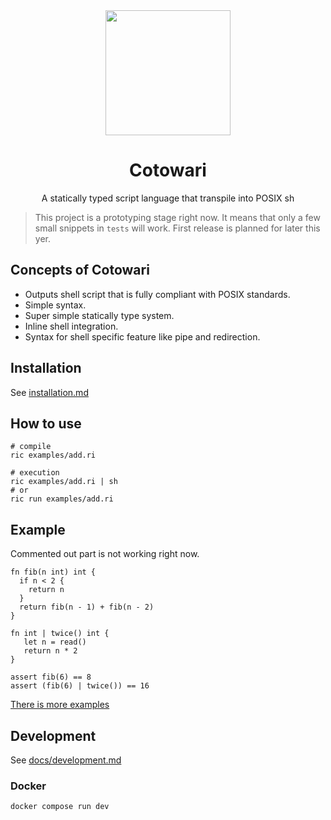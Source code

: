 <div align="center">
  <img width="200" src="https://raw.githubusercontent.com/cotowari/logo/main/cotowari.svg?sanitize=true">
  <h1>Cotowari</h1>
  <p>A statically typed script language that transpile into POSIX sh</p>
</div>

> This project is a prototyping stage right now.
> It means that only a few small snippets in `tests` will work.
> First release is planned for later this yer.

## Concepts of Cotowari

- Outputs shell script that is fully compliant with POSIX standards.
- Simple syntax.
- Super simple statically type system.
- Inline shell integration.
- Syntax for shell specific feature like pipe and redirection.

## Installation

See [installation.md](docs/installation.md)

## How to use

```
# compile
ric examples/add.ri

# execution
ric examples/add.ri | sh
# or
ric run examples/add.ri
```

## Example

Commented out part is not working right now.

```
fn fib(n int) int {
  if n < 2 {
    return n
  }
  return fib(n - 1) + fib(n - 2)
}

fn int | twice() int {
   let n = read()
   return n * 2
}

assert fib(6) == 8
assert (fib(6) | twice()) == 16
```

[There is more examples](./examples)

## Development

See [docs/development.md](./docs/development.md)

### Docker

```
docker compose run dev
```

